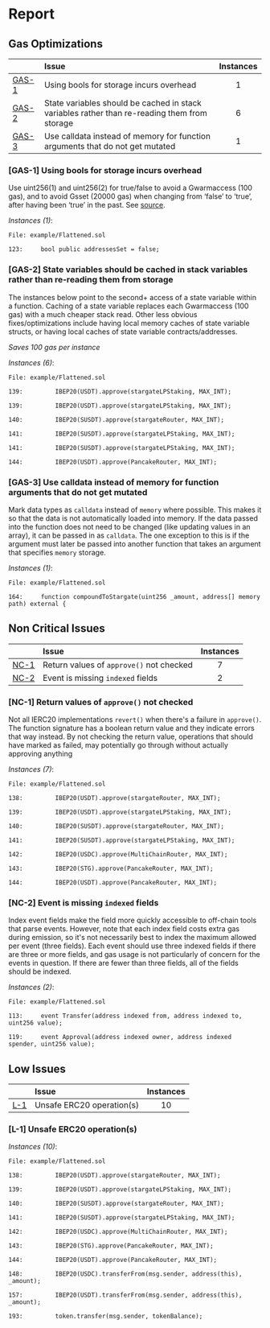# Report

## Gas Optimizations

|                 | Issue                                                                                        | Instances |
| --------------- | :------------------------------------------------------------------------------------------- | :-------: |
| [GAS-1](#GAS-1) | Using bools for storage incurs overhead                                                      |     1     |
| [GAS-2](#GAS-2) | State variables should be cached in stack variables rather than re-reading them from storage |     6     |
| [GAS-3](#GAS-3) | Use calldata instead of memory for function arguments that do not get mutated                |     1     |

### <a name="GAS-1"></a>[GAS-1] Using bools for storage incurs overhead

Use uint256(1) and uint256(2) for true/false to avoid a Gwarmaccess (100 gas), and to avoid Gsset (20000 gas) when changing from ‘false’ to ‘true’, after having been ‘true’ in the past. See [source](https://github.com/OpenZeppelin/openzeppelin-contracts/blob/58f635312aa21f947cae5f8578638a85aa2519f5/contracts/security/ReentrancyGuard.sol#L23-L27).

_Instances (1)_:

```solidity
File: example/Flattened.sol

123:     bool public addressesSet = false;

```

### <a name="GAS-2"></a>[GAS-2] State variables should be cached in stack variables rather than re-reading them from storage

The instances below point to the second+ access of a state variable within a function. Caching of a state variable replaces each Gwarmaccess (100 gas) with a much cheaper stack read. Other less obvious fixes/optimizations include having local memory caches of state variable structs, or having local caches of state variable contracts/addresses.

_Saves 100 gas per instance_

_Instances (6)_:

```solidity
File: example/Flattened.sol

139:         IBEP20(USDT).approve(stargateLPStaking, MAX_INT);

139:         IBEP20(USDT).approve(stargateLPStaking, MAX_INT);

140:         IBEP20(SUSDT).approve(stargateRouter, MAX_INT);

141:         IBEP20(SUSDT).approve(stargateLPStaking, MAX_INT);

141:         IBEP20(SUSDT).approve(stargateLPStaking, MAX_INT);

144:         IBEP20(USDT).approve(PancakeRouter, MAX_INT);

```

### <a name="GAS-3"></a>[GAS-3] Use calldata instead of memory for function arguments that do not get mutated

Mark data types as `calldata` instead of `memory` where possible. This makes it so that the data is not automatically loaded into memory. If the data passed into the function does not need to be changed (like updating values in an array), it can be passed in as `calldata`. The one exception to this is if the argument must later be passed into another function that takes an argument that specifies `memory` storage.

_Instances (1)_:

```solidity
File: example/Flattened.sol

164:     function compoundToStargate(uint256 _amount, address[] memory path) external {

```

## Non Critical Issues

|               | Issue                                    | Instances |
| ------------- | :--------------------------------------- | :-------: |
| [NC-1](#NC-1) | Return values of `approve()` not checked |     7     |
| [NC-2](#NC-2) | Event is missing `indexed` fields        |     2     |

### <a name="NC-1"></a>[NC-1] Return values of `approve()` not checked

Not all IERC20 implementations `revert()` when there's a failure in `approve()`. The function signature has a boolean return value and they indicate errors that way instead. By not checking the return value, operations that should have marked as failed, may potentially go through without actually approving anything

_Instances (7)_:

```solidity
File: example/Flattened.sol

138:         IBEP20(USDT).approve(stargateRouter, MAX_INT);

139:         IBEP20(USDT).approve(stargateLPStaking, MAX_INT);

140:         IBEP20(SUSDT).approve(stargateRouter, MAX_INT);

141:         IBEP20(SUSDT).approve(stargateLPStaking, MAX_INT);

142:         IBEP20(USDC).approve(MultiChainRouter, MAX_INT);

143:         IBEP20(STG).approve(PancakeRouter, MAX_INT);

144:         IBEP20(USDT).approve(PancakeRouter, MAX_INT);

```

### <a name="NC-2"></a>[NC-2] Event is missing `indexed` fields

Index event fields make the field more quickly accessible to off-chain tools that parse events. However, note that each index field costs extra gas during emission, so it's not necessarily best to index the maximum allowed per event (three fields). Each event should use three indexed fields if there are three or more fields, and gas usage is not particularly of concern for the events in question. If there are fewer than three fields, all of the fields should be indexed.

_Instances (2)_:

```solidity
File: example/Flattened.sol

113:     event Transfer(address indexed from, address indexed to, uint256 value);

119:     event Approval(address indexed owner, address indexed spender, uint256 value);

```

## Low Issues

|             | Issue                     | Instances |
| ----------- | :------------------------ | :-------: |
| [L-1](#L-1) | Unsafe ERC20 operation(s) |    10     |

### <a name="L-1"></a>[L-1] Unsafe ERC20 operation(s)

_Instances (10)_:

```solidity
File: example/Flattened.sol

138:         IBEP20(USDT).approve(stargateRouter, MAX_INT);

139:         IBEP20(USDT).approve(stargateLPStaking, MAX_INT);

140:         IBEP20(SUSDT).approve(stargateRouter, MAX_INT);

141:         IBEP20(SUSDT).approve(stargateLPStaking, MAX_INT);

142:         IBEP20(USDC).approve(MultiChainRouter, MAX_INT);

143:         IBEP20(STG).approve(PancakeRouter, MAX_INT);

144:         IBEP20(USDT).approve(PancakeRouter, MAX_INT);

148:         IBEP20(USDC).transferFrom(msg.sender, address(this), _amount);

157:         IBEP20(USDT).transferFrom(msg.sender, address(this), _amount);

193:         token.transfer(msg.sender, tokenBalance);

```

